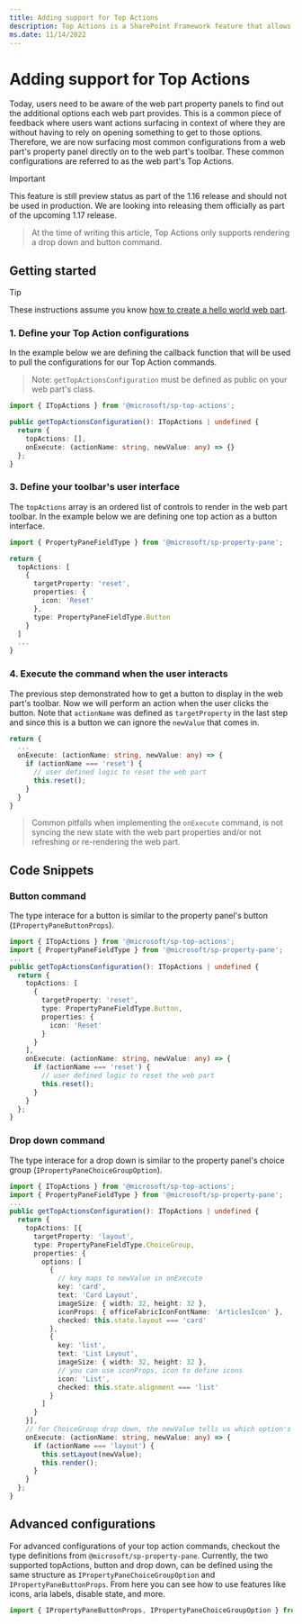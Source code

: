 ```yaml
---
title: Adding support for Top Actions
description: Top Actions is a SharePoint Framework feature that allows web part developers to add commands to a web part's toolbar
ms.date: 11/14/2022
---
```


# Adding support for Top Actions

Today, users need to be aware of the web part property panels to find out the additional options each web part provides. This is a common piece of feedback where users want actions surfacing in context of where they are without having to rely on opening something to get to those options. Therefore, we are now surfacing most common configurations from a web part's property panel directly on to the web part's toolbar. These common configurations are referred to as the web part's Top Actions.

> [!IMPORTANT]
> This feature is still preview status as part of the 1.16 release and should not be used in production. We are looking into releasing them officially as part of the upcoming 1.17 release.

> At the time of writing this article, Top Actions only supports rendering a drop down and button command.

## Getting started

> [!TIP]
> These instructions assume you know [how to create a hello world web part](../get-started/build-a-hello-world-web-part.md).

### 1. Define your Top Action configurations

In the example below we are defining the callback function that will be used to pull the configurations for our Top Action commands.

> Note: `getTopActionsConfiguration` must be defined as public on your web part's class.

```typescript
import { ITopActions } from '@microsoft/sp-top-actions';

public getTopActionsConfiguration(): ITopActions | undefined {
  return {
    topActions: [],
    onExecute: (actionName: string, newValue: any) => {}
  };
}
```

### 3. Define your toolbar's user interface

The `topActions` array is an ordered list of controls to render in the web part toolbar. In the example below we are defining one top action as a button interface.

```typescript
import { PropertyPaneFieldType } from '@microsoft/sp-property-pane';

return {
  topActions: [
    {
      targetProperty: 'reset',
      properties: {
        icon: 'Reset'
      },
      type: PropertyPaneFieldType.Button
    }
  ]
  ...
}
```

### 4. Execute the command when the user interacts
The previous step demonstrated how to get a button to display in the web part's toolbar. Now we will perform an action when the user clicks the button. Note that `actionName` was defined as `targetProperty` in the last step and since this is a button we can ignore the `newValue` that comes in.

```typescript
return {
  ...
  onExecute: (actionName: string, newValue: any) => {
    if (actionName === 'reset') {
      // user defined logic to reset the web part
      this.reset();
    }
  }
}
```
> Common pitfalls when implementing the `onExecute` command, is not syncing the new state with the web part properties and/or not refreshing or re-rendering the web part.

## Code Snippets
### Button command
The type interace for a button is similar to the property panel's button (`IPropertyPaneButtonProps`).

```typescript
import { ITopActions } from '@microsoft/sp-top-actions';
import { PropertyPaneFieldType } from '@microsoft/sp-property-pane';
...
public getTopActionsConfiguration(): ITopActions | undefined {
  return {
    topActions: [
      {
        targetProperty: 'reset',
        type: PropertyPaneFieldType.Button,
        properties: {
          icon: 'Reset'
        }
      }
    ],
    onExecute: (actionName: string, newValue: any) => {
      if (actionName === 'reset') {
        // user defined logic to reset the web part
        this.reset();
      }
    }
  };
}
```

### Drop down command
The type interace for a drop down is similar to the property panel's choice group (`IPropertyPaneChoiceGroupOption`).

```typescript
import { ITopActions } from '@microsoft/sp-top-actions';
import { PropertyPaneFieldType } from '@microsoft/sp-property-pane';
...
public getTopActionsConfiguration(): ITopActions | undefined {
  return {
    topActions: [{
      targetProperty: 'layout',
      type: PropertyPaneFieldType.ChoiceGroup,
      properties: {
        options: [
          {
            // key maps to newValue in onExecute
            key: 'card',
            text: 'Card Layout',
            imageSize: { width: 32, height: 32 },
            iconProps: { officeFabricIconFontName: 'ArticlesIcon' },
            checked: this.state.layout === 'card'
          },
          {
            key: 'list',
            text: 'List Layout',
            imageSize: { width: 32, height: 32 },
            // you can use iconProps, icon to define icons
            icon: 'List',
            checked: this.state.alignment === 'list'
          }
        ]
      }
    }],
    // for ChoiceGroup drop down, the newValue tells us which option's key was selected
    onExecute: (actionName: string, newValue: any) => {
      if (actionName === 'layout') {
        this.setLayout(newValue);
        this.render();
      }
    }
  };
}
```

## Advanced configurations
For advanced configurations of your top action commands, checkout the type definitions from `@microsoft/sp-property-pane`. Currently, the two supported topActions, button and drop down, can be defined using the same structure as `IPropertyPaneChoiceGroupOption` and `IPropertyPaneButtonProps`. From here you can see how to use features like icons, aria labels, disable state, and more.

```typescript
import { IPropertyPaneButtonProps, IPropertyPaneChoiceGroupOption } from '@microsoft/sp-property-pane'
```
